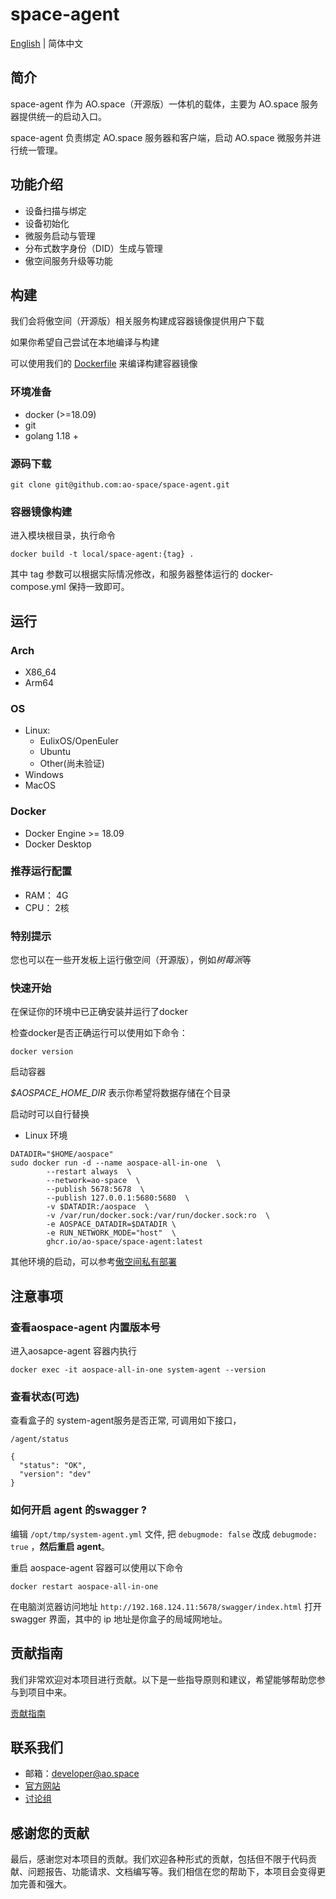 # space-agent

[English](./README.md) | 简体中文

## 简介

space-agent 作为 AO.space（开源版）一体机的载体，主要为 AO.space 服务器提供统一的启动入口。

space-agent 负责绑定 AO.space 服务器和客户端，启动 AO.space 微服务并进行统一管理。

## 功能介绍

- 设备扫描与绑定
- 设备初始化
- 微服务启动与管理
- 分布式数字身份（DID）生成与管理
- 傲空间服务升级等功能

## 构建

我们会将傲空间（开源版）相关服务构建成容器镜像提供用户下载

如果你希望自己尝试在本地编译与构建

可以使用我们的 [Dockerfile](./Dockerfile) 来编译构建容器镜像

### 环境准备

- docker (>=18.09)
- git
- golang 1.18 +

### 源码下载

```shell
git clone git@github.com:ao-space/space-agent.git
```

### 容器镜像构建

进入模块根目录，执行命令

```shell
docker build -t local/space-agent:{tag} . 
````

其中 tag 参数可以根据实际情况修改，和服务器整体运行的 docker-compose.yml 保持一致即可。

## 运行

### Arch

- X86_64
- Arm64

### OS

- Linux:
  - EulixOS/OpenEuler
  - Ubuntu
  - Other(尚未验证)
- Windows
- MacOS

### Docker

- Docker Engine >= 18.09
- Docker Desktop

### 推荐运行配置

- RAM： 4G
- CPU： 2核

### 特别提示

您也可以在一些开发板上运行傲空间（开源版），例如*树莓派*等

### 快速开始

在保证你的环境中已正确安装并运行了docker

检查docker是否正确运行可以使用如下命令：

```shell
docker version
```

启动容器

*$AOSPACE_HOME_DIR* 表示你希望将数据存储在个目录

启动时可以自行替换

- Linux 环境

```shell
DATADIR="$HOME/aospace"
sudo docker run -d --name aospace-all-in-one  \
        --restart always  \
        --network=ao-space  \
        --publish 5678:5678  \
        --publish 127.0.0.1:5680:5680  \
        -v $DATADIR:/aospace  \
        -v /var/run/docker.sock:/var/run/docker.sock:ro  \
        -e AOSPACE_DATADIR=$DATADIR \
        -e RUN_NETWORK_MODE="host"  \
        ghcr.io/ao-space/space-agent:latest
```

其他环境的启动，可以参考[傲空间私有部署](https://ao.space/open/documentation/105001)

## 注意事项

### 查看aospace-agent 内置版本号

进入aosapce-agent 容器内执行

```shell
docker exec -it aospace-all-in-one system-agent --version
```

### 查看状态(可选)

查看盒子的 system-agent服务是否正常, 可调用如下接口，

`/agent/status`

```shell
{
  "status": "OK",
  "version": "dev"
}
```

### 如何开启 agent 的swagger ?

编辑 `/opt/tmp/system-agent.yml` 文件, 把 `debugmode: false` 改成 `debugmode: true` ，**然后重启 agent**。

重启 aospace-agent 容器可以使用以下命令

```shell
docker restart aospace-all-in-one
```

在电脑浏览器访问地址 `http://192.168.124.11:5678/swagger/index.html` 打开 swagger 界面，其中的 ip 地址是你盒子的局域网地址。

## 贡献指南

我们非常欢迎对本项目进行贡献。以下是一些指导原则和建议，希望能够帮助您参与到项目中来。

[贡献指南](https://github.com/ao-space/ao.space/blob/dev/docs/cn/contribution-guidelines.md)

## 联系我们

- 邮箱：<developer@ao.space>
- [官方网站](https://ao.space)
- [讨论组](https://slack.ao.space)

## 感谢您的贡献

最后，感谢您对本项目的贡献。我们欢迎各种形式的贡献，包括但不限于代码贡献、问题报告、功能请求、文档编写等。我们相信在您的帮助下，本项目会变得更加完善和强大。
